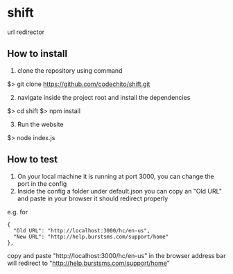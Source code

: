 # shift
url redirector

## How to install

1. clone the repository using command

$> git clone https://github.com/codechito/shift.git

2. navigate inside the project root and install the dependencies

$> cd shift
$> npm install

3. Run the website

$> node index.js

## How to test

1. On your local machine it is running at port 3000, you can change the port in the config
2. Inside the config a folder under default.json you can copy an "Old URL" and paste in your browser it should redirect properly

e.g. for 

```       
{
  "Old URL": "http://localhost:3000/hc/en-us",
  "New URL": "http://help.burstsms.com/support/home"
},
```

copy and paste "http://localhost:3000/hc/en-us" in the browser address bar will redirect to "http://help.burstsms.com/support/home"



